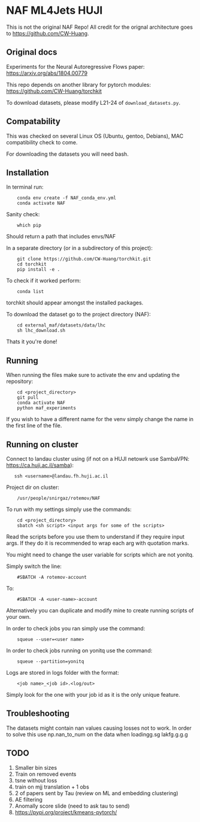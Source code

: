 # NAF ML4Jets HUJI

This is not the original NAF Repo! All credit for the orignal architecture goes to https://github.com/CW-Huang.

## Original docs

Experiments for the Neural Autoregressive Flows paper: https://arxiv.org/abs/1804.00779

This repo depends on another library for pytorch modules: https://github.com/CW-Huang/torchkit

To download datasets, please modify L21-24 of `download_datasets.py`. 

## Compatability

This was checked on several Linux OS (Ubuntu, gentoo, Debians), MAC compatibility check to come.

For downloading the datasets you will need bash.

## Installation

In terminal run:

        conda env create -f NAF_conda_env.yml
        conda activate NAF


 Sanity check:

        which pip

 Should return a path that includes envs/NAF


In a separate directory (or in a subdirectory of this project):

        git clone https://github.com/CW-Huang/torchkit.git
        cd torchkit
        pip install -e .
        
To check if it worked perform:

        conda list
        
torchkit should appear amongst the installed packages.


To download the dataset go to the project directory (NAF):

        cd external_maf/datasets/data/lhc
        sh lhc_download.sh
        
Thats it you're done!

## Running

When running the files make sure to activate the env and updating the repository:

        cd <project_directory>
        git pull
        conda activate NAF
        python maf_experiments

If you wish to have a different name for the venv simply change the name in the first line of the file.

## Running on cluster

Connect to landau cluster using (if not on a HUJI netowrk use SambaVPN: https://ca.huji.ac.il/samba):

       ssh <username>@landau.fh.huji.ac.il

Project dir on cluster:

        /usr/people/snirgaz/rotemov/NAF

To run with my settings simply use the commands:

        cd <project_directory>
        sbatch <sh script> <input args for some of the scripts>

Read the scripts before you use them to understand if they require input args. If they do it is recommended to wrap 
each arg with quotation marks.

You might need to change the user variable for scripts which are not yonitq.

Simply switch the line:

        #SBATCH -A rotemov-account
        
To:

        #SBATCH -A <user-name>-account

Alternatively you can duplicate and modify mine to create running scripts of your own.

In order to check jobs you ran simply use the command:

        squeue --user=<user name>

In order to check jobs running on yonitq use the command:

        squeue --partition=yonitq

Logs are stored in logs folder with the format:

        <job name>_<job id>.<log/out>

Simply look for the one with your job id as it is the only unique feature.


## Troubleshooting

The datasets might contain nan values causing losses not to work. In order to solve this use np.nan_to_num on the data when loadingg.sg   lakfg.g.g.g

## TODO
1. Smaller bin sizes
2. Train on removed events
3. tsne without loss
4. train on mjj translation + 1 obs
5. 2 of papers sent by Tau (review on ML and embedding clustering)
6. AE filtering
7. Anomally score slide (need to ask tau to send)
8. https://pypi.org/project/kmeans-pytorch/
